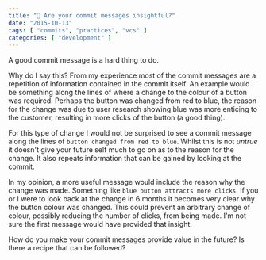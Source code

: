 ```yaml
---
title: "🔎 Are your commit messages insightful?"
date: "2015-10-13"
tags: [ "commits", "practices", "vcs" ]
categories: [ "development" ]
---
```


A good commit message is a hard thing to do.

Why do I say this? From my experience most of the commit messages are a
repetition of information contained in the commit itself. An example would be
something along the lines of where a change to the colour of a button was
required. Perhaps the button was changed from red to blue, the reason for the
change was due to user research showing blue was more enticing to the customer,
resulting in more clicks of the button (a good thing).

For this type of change I would not be surprised to see a commit message along
the lines of `button changed from red to blue`. Whilst this is not _untrue_ it
doesn't give your future self much to go on as to the reason for the change. It
also repeats information that can be gained by looking at the commit.

In my opinion, a more useful message would include the reason why the change
was made. Something like `blue button attracts more clicks`. If you or I were
to look back at the change in 6 months it becomes very clear why the button
colour was changed. This could prevent an arbitrary change of colour, possibly
reducing the number of clicks, from being made. I'm not sure the first message
would have provided that insight.

How do you make your commit messages provide value in the future? Is there a
recipe that can be followed?
